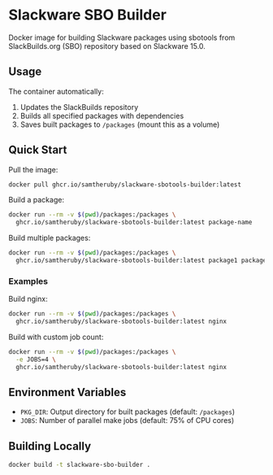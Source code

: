 # Slackware SBO Builder

Docker image for building Slackware packages using sbotools from SlackBuilds.org (SBO) repository based on Slackware 15.0.

## Usage

The container automatically:
1. Updates the SlackBuilds repository
2. Builds all specified packages with dependencies
3. Saves built packages to `/packages` (mount this as a volume)

## Quick Start

Pull the image:
```bash
docker pull ghcr.io/samtheruby/slackware-sbotools-builder:latest
```

Build a package:
```bash
docker run --rm -v $(pwd)/packages:/packages \
  ghcr.io/samtheruby/slackware-sbotools-builder:latest package-name
```

Build multiple packages:
```bash
docker run --rm -v $(pwd)/packages:/packages \
  ghcr.io/samtheruby/slackware-sbotools-builder:latest package1 package2 package3
```

### Examples

Build nginx:
```bash
docker run --rm -v $(pwd)/packages:/packages \
  ghcr.io/samtheruby/slackware-sbotools-builder:latest nginx
```

Build with custom job count:
```bash
docker run --rm -v $(pwd)/packages:/packages \
  -e JOBS=4 \
  ghcr.io/samtheruby/slackware-sbotools-builder:latest nginx
```

## Environment Variables

- `PKG_DIR`: Output directory for built packages (default: `/packages`)
- `JOBS`: Number of parallel make jobs (default: 75% of CPU cores)

## Building Locally

```bash
docker build -t slackware-sbo-builder .
```
